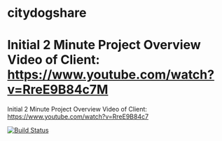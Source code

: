 # citydogshare

Initial 2 Minute Project Overview Video of Client:
https://www.youtube.com/watch?v=RreE9B84c7M
=======
Initial 2 Minute Project Overview Video of Client: https://www.youtube.com/watch?v=RreE9B84c7


[![Build Status](https://travis-ci.org/sfstanley/citydogshare.svg?branch=master)](https://travis-ci.org/sfstanley/citydogshare)
